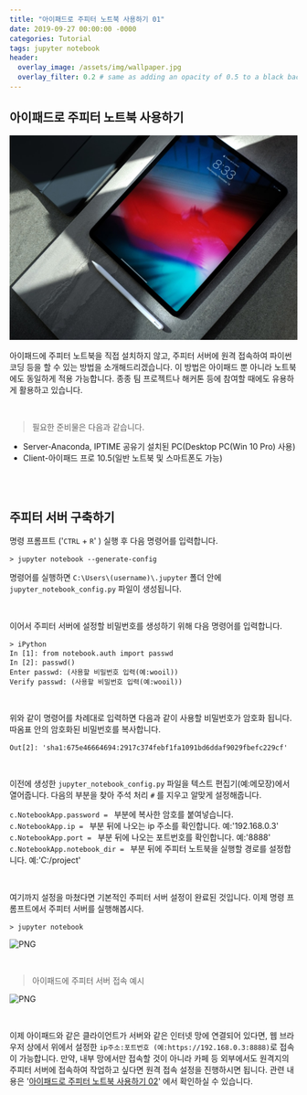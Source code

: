 ```yaml
---
title: "아이패드로 주피터 노트북 사용하기 01"
date: 2019-09-27 00:00:00 -0000
categories: Tutorial
tags: jupyter notebook
header:
  overlay_image: /assets/img/wallpaper.jpg
  overlay_filter: 0.2 # same as adding an opacity of 0.5 to a black background
---
```


## 아이패드로 주피터 노트북 사용하기

![PNG](/assets/img/post_img/2019-09-27-coding_on_ipad_01/img_01.PNG)


아이패드에 주피터 노트북을 직접 설치하지 않고, 주피터 서버에 원격 접속하여 파이썬 코딩 등을 할 수 있는 방법을 소개해드리겠습니다. 이 방법은 아이패드 뿐 아니라 노트북에도 동일하게 적용 가능합니다. 종종 팀 프로젝트나 해커톤 등에 참여할 때에도 유용하게 활용하고 있습니다.

<br>

> 필요한 준비물은 다음과 같습니다.

- Server-Anaconda, IPTIME 공유기 설치된 PC(Desktop PC(Win 10 Pro) 사용)
- Client-아이패드 프로 10.5(일반 노트북 및 스마트폰도 가능)

<br><br>

## 주피터 서버 구축하기

명령 프롬프트 ('```CTRL``` + ```R```' ) 실행 후 다음 명령어를 입력합니다.

```
> jupyter notebook --generate-config
```

명령어를 실행하면 ```C:\Users\(username)\.jupyter``` 폴더 안에 ```jupyter_notebook_config.py``` 파일이 생성됩니다.

<br>

이어서 주피터 서버에 설정할 비밀번호를 생성하기 위해 다음 명령어를 입력합니다.

```
> iPython
In [1]: from notebook.auth import passwd
In [2]: passwd()
Enter passwd: (사용할 비밀번호 입력(예:wooil))
Verify passwd: (사용할 비밀번호 입력(예:wooil))
```

<br>

위와 같이 명령어를 차례대로 입력하면 다음과 같이 사용할 비밀번호가 암호화 됩니다. 따옴표 안의 암호화된 비밀번호를 복사합니다.

```
Out[2]: 'sha1:675e46664694:2917c374febf1fa1091bd6ddaf9029fbefc229cf'
```

<br>

이전에 생성한 ```jupyter_notebook_config.py``` 파일을 텍스트 편집기(예:메모장)에서 열어줍니다. 다음의 부분을 찾아 주석 처리 ```#``` 를 지우고 알맞게 설정해줍니다.

```c.NotebookApp.password = ``` 부분에 복사한 암호를 붙여넣습니다.  
```c.NotebookApp.ip = ``` 부분 뒤에 나오는 ip 주소를 확인합니다. 예:'192.168.0.3'  
```c.NotebookApp.port = ``` 부분 뒤에 나오는 포트번호를 확인합니다. 예:'8888'  
```c.NotebookApp.notebook_dir = ``` 부분 뒤에 주피터 노트북을 실행할 경로를 설정합니다. 예:'C:/project'  

<br>

여기까지 설정을 마쳤다면 기본적인 주피터 서버 설정이 완료된 것입니다. 이제 명령 프롬프트에서 주피터 서버를 실행해봅시다.

```
> jupyter notebook
```
![PNG](/assets/img/post_img/2019-09-27-coding_on_ipad_01/img_02.PNG)

<br>

> 아이패드에 주피터 서버 접속 예시

![PNG](/assets/img/post_img/2019-09-27-coding_on_ipad_01/img_03.PNG)

<br>

이제 아이패드와 같은 클라이언트가 서버와 같은 인터넷 망에 연결되어 있다면, 웹 브라우저 상에서 위에서 설정한 ```ip주소:포트번호 (예:https://192.168.0.3:8888)```로 접속이 가능합니다. 만약, 내부 망에서만 접속할 것이 아니라 카페 등 외부에서도 원격지의 주피터 서버에 접속하여 작업하고 싶다면 원격 접속 설정을 진행하시면 됩니다. 관련 내용은 '[아이패드로 주피터 노트북 사용하기 02](https://wooiljeong.github.io/tutorial/coding_on_ipad_02/)' 에서 확인하실 수 있습니다.
